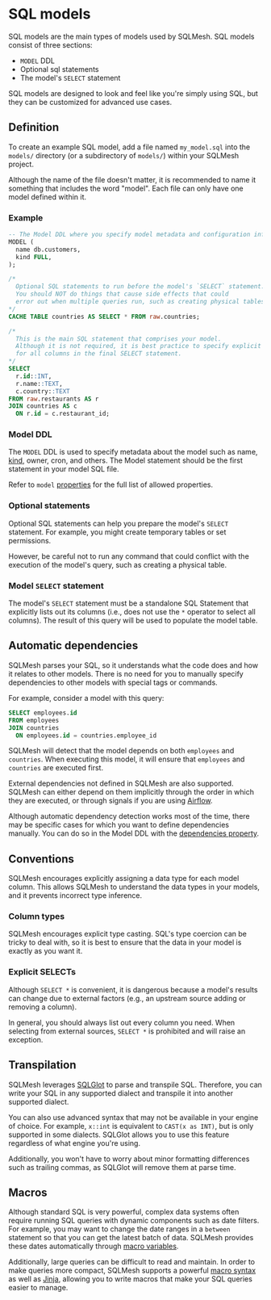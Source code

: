 # SQL models

SQL models are the main types of models used by SQLMesh. SQL models consist of three sections:

* `MODEL` DDL
* Optional sql statements
* The model's `SELECT` statement

SQL models are designed to look and feel like you're simply using SQL, but they can be customized for advanced use cases.

## Definition
To create an example SQL model, add a file named `my_model.sql` into the `models/` directory (or a subdirectory of `models/`) within your SQLMesh project. 

Although the name of the file doesn't matter, it is recommended to name it something that includes the word "model". Each file can only have one model defined within it.

### Example
```sql linenums="1"
-- The Model DDL where you specify model metadata and configuration information.
MODEL (
  name db.customers,
  kind FULL,
);

/*
  Optional SQL statements to run before the model's `SELECT` statement.
  You should NOT do things that cause side effects that could
  error out when multiple queries run, such as creating physical tables.
*/
CACHE TABLE countries AS SELECT * FROM raw.countries;

/*
  This is the main SQL statement that comprises your model.
  Although it is not required, it is best practice to specify explicit types
  for all columns in the final SELECT statement.
*/
SELECT
  r.id::INT,
  r.name::TEXT,
  c.country::TEXT
FROM raw.restaurants AS r
JOIN countries AS c
  ON r.id = c.restaurant_id;
```

### Model DDL
The `MODEL` DDL is used to specify metadata about the model such as name, [kind](./model_kinds.md), owner, cron, and others. The Model statement should be the first statement in your model SQL file.

Refer to `model` [properties](./overview.md#properties) for the full list of allowed properties.

### Optional statements
Optional SQL statements can help you prepare the model's `SELECT` statement. For example, you might create temporary tables or set permissions. 

However, be careful not to run any command that could conflict with the execution of the model's query, such as creating a physical table.

### Model `SELECT` statement
The model's `SELECT` statement must be a standalone SQL Statement that explicitly lists out its columns (i.e., does not use the `*` operator to select all columns). The result of this query will be used to populate the model table.

## Automatic dependencies
SQLMesh parses your SQL, so it understands what the code does and how it relates to other models. There is no need for you to manually specify dependencies to other models with special tags or commands. 

For example, consider a model with this query:

```sql linenums="1"
SELECT employees.id
FROM employees
JOIN countries
  ON employees.id = countries.employee_id
```

SQLMesh will detect that the model depends on both `employees` and `countries`. When executing this model, it will ensure that `employees` and `countries` are executed first. 

External dependencies not defined in SQLMesh are also supported. SQLMesh can either depend on them implicitly through the order in which they are executed, or through signals if you are using [Airflow](../../integrations/airflow.md).

Although automatic dependency detection works most of the time, there may be specific cases for which you want to define dependencies manually. You can do so in the Model DDL with the [dependencies property](./overview.md#properties).

## Conventions
SQLMesh encourages explicitly assigning a data type for each model column. This allows SQLMesh to understand the data types in your models, and it prevents incorrect type inference.

### Column types
SQLMesh encourages explicit type casting. SQL's type coercion can be tricky to deal with, so it is best to ensure that the data in your model is exactly as you want it.

### Explicit SELECTs
Although `SELECT *` is convenient, it is dangerous because a model's results can change due to external factors (e.g., an upstream source adding or removing a column). 

In general, you should always list out every column you need. When selecting from external sources, `SELECT *` is prohibited and will raise an exception.

## Transpilation
SQLMesh leverages [SQLGlot](https://github.com/tobymao/sqlglot) to parse and transpile SQL. Therefore, you can write your SQL in any supported dialect and transpile it into another supported dialect. 

You can also use advanced syntax that may not be available in your engine of choice. For example, `x::int` is equivalent to `CAST(x as INT)`, but is only supported in some dialects. SQLGlot allows you to use this feature regardless of what engine you're using. 

Additionally, you won't have to worry about minor formatting differences such as trailing commas, as SQLGlot will remove them at parse time.

## Macros
Although standard SQL is very powerful, complex data systems often require running SQL queries with dynamic components such as date filters. For example, you may want to change the date ranges in a `between` statement so that you can get the latest batch of data. SQLMesh provides these dates automatically through [macro variables](../macros/macro_variables.md).

Additionally, large queries can be difficult to read and maintain. In order to make queries more compact, SQLMesh supports a powerful [macro syntax](../macros/overview.md) as well as [Jinja](https://jinja.palletsprojects.com/en/3.1.x/), allowing you to write macros that make your SQL queries easier to manage.
